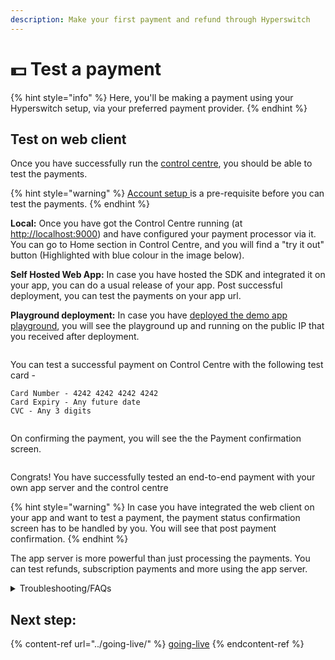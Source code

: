 ```yaml
---
description: Make your first payment and refund through Hyperswitch
---
```


# 💵 Test a payment

{% hint style="info" %}
Here, you'll be making a payment using your Hyperswitch setup, via your preferred payment provider.
{% endhint %}

## Test on web client <a href="#user-content-create-a-payment" id="user-content-create-a-payment"></a>

Once you have successfully run the [control centre](../local-setup-guide/), you should be able to test the payments.&#x20;

{% hint style="warning" %}
[Account setup ](./)is a pre-requisite before you can test the payments.
{% endhint %}

**Local:** Once you have got the Control Centre running (at [http://localhost:9000](http://localhost:9000/dashboard/home)) and have configured your payment processor via it. You can go to Home section in Control Centre, and you will find a "try it out" button (Highlighted with blue colour in the image below).

**Self Hosted Web App:** In case you have hosted the SDK and integrated it on your app, you can do a usual release of your app. Post successful deployment, you can test the payments on your app url.

**Playground deployment:** In case you have [deployed the demo app playground](../deploy-hyperswitch-on-aws/component-wise-deployment/deploy-web-client/playground-deployment-for-prototyping-optional.md), you will see the playground up and running on the public IP that you received after deployment.

<figure><img src="../../.gitbook/assets/Screenshot 2024-05-29 at 9.35.09 PM.png" alt=""><figcaption></figcaption></figure>

You can test a successful payment on Control Centre with the following test card -

```
Card Number - 4242 4242 4242 4242
Card Expiry - Any future date
CVC - Any 3 digits
```

<figure><img src="../../.gitbook/assets/Screenshot 2024-05-29 at 9.46.28 PM.png" alt=""><figcaption></figcaption></figure>

On confirming the payment, you will see the the Payment confirmation screen.

<figure><img src="../../.gitbook/assets/Screenshot 2024-05-29 at 9.49.06 PM.png" alt=""><figcaption></figcaption></figure>

Congrats! You have successfully tested an end-to-end payment with your own app server and the control centre

{% hint style="warning" %}
In case you have integrated the web client on your app and want to test a payment, the payment status confirmation screen has to be handled by you. You will see that post payment confirmation.
{% endhint %}

The app server is more powerful than just processing the payments. You can test refunds, subscription payments and more using the app server.

<details>

<summary>Troubleshooting/FAQs</summary>

1. **I cannot see the Web app playground running on `http://localhost:5252`**\
   This can happen when the playground's server or client are not run properly. Please check your terminal for any errors. The errors are directive, and should be able to pinpoint the issue. You can restart the playground using `npm run start:playground`\
   Please make sure that you are sending the publishable key correctly.
2. **I have hosted the web client successfully, but cannot see the payment element**\
   Please check the console errors. Please make sure that the publishable key and api key are correct. Please verify if the web client is initiated with a valid client secret.\
   Also make sure that HyperLoader.js is hosted successfully. You can open that URL on browser and see if the bundle is correct. In Network tab, check if the HyperLoader.js is called correctly. If not, please verify the env file and make sure that the correct URL is set.
3. **I am unable to complete the payment**\
   There can be multiple reasons for this. Please make sure that you have correctly followed all the steps in [account setup ](./)section.\
   Also make sure that you have configured at least 1 connector.
4. **After payment, I see a `Page Not Found` error.**\
   This can be a demo playground issue and not an issue with the web client. Please make sure that the return URL is correctly set.
5. **My transactions are  failing.** \
   This can happen when the connector is not correctly configured. Please make sure that the configured API keys are correct. In case of card payments, make sure that you have enabled raw card processing on the connector dashboard.\
   An exhaustive list of error and the corrective items are [here](https://api-reference.hyperswitch.io/essentials/error\_codes).

</details>

## Next step:

{% content-ref url="../going-live/" %}
[going-live](../going-live/)
{% endcontent-ref %}
